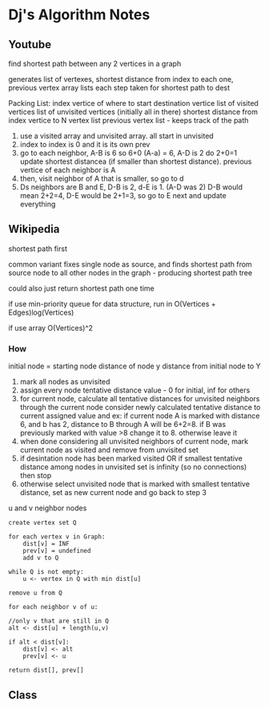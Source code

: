 # Dj's Algorithm Notes

## Youtube

find shortest path between any 2 vertices in a graph

generates list of vertexes, shortest distance from index to each one, previous vertex array lists each step taken for shortest path to dest

Packing List:
index vertice of where to start
destination vertice
list of visited vertices
list of unvisited vertices (initially all in there)
shortest distance from index vertice to N vertex list
previous vertex list - keeps track of the path

1. use a visited array and unvisited array. all start in unvisited
2. index to index is 0 and it is its own prev
3. go to each neighbor, A-B is 6 so 6+0 (A-a) = 6, A-D is 2 do 2+0=1
update shortest distancea (if smaller than shortest distance). previous vertice of each neighbor is A
4. then, visit neighbor of A that is smaller, so go to d
5. Ds neighbors are B and E, D-B is 2, d-E is 1. (A-D was 2) D-B would mean 2+2=4, D-E would be 2+1=3, so go to E next and update everything

## Wikipedia

shortest path first

common variant fixes single node as source, and finds shortest path from source node to all other nodes in the graph - producing shortest path tree

could also just return shortest path one time

if use min-priority queue for data structure, run in O(Vertices + Edges)log(Vertices)

if use array O(Vertices)^2

### How

initial node = starting node
distance of node y distance from initial node to Y

1. mark all nodes as unvisited
2. assign every node tentative distance value - 0 for initial, inf for others
3. for current node, calculate all tentative distances for unvisited neighbors through the current node
consider newly calculated tentative distance to current assigned value and 
ex: if current node A is marked with distance 6, and b has 2, distance to B through A will be 6+2=8. if B was previously marked with value >8 change it to 8. otherwise leave it
4. when done considering all unvisited neighbors of current node, mark current node as visited and remove from unvisited set
5. if desintation node has been marked visited OR if smallest tentative distance among nodes in unvisited set is infinity (so no connections) then stop 
6. otherwise select unvisited node that is marked with smallest tentative distance, set as new current node and go back to step 3 

u and v neighbor nodes

	create vertex set Q

	for each vertex v in Graph:
		dist[v] = INF
		prev[v] = undefined
		add v to Q

	while Q is not empty:
		u <- vertex in Q with min dist[u]
		
	remove u from Q

	for each neighbor v of u:

	//only v that are still in Q
	alt <- dist[u] + length(u,v)

	if alt < dist[v]:
		dist[v] <- alt
		prev[v] <- u

	return dist[], prev[]

## Class



